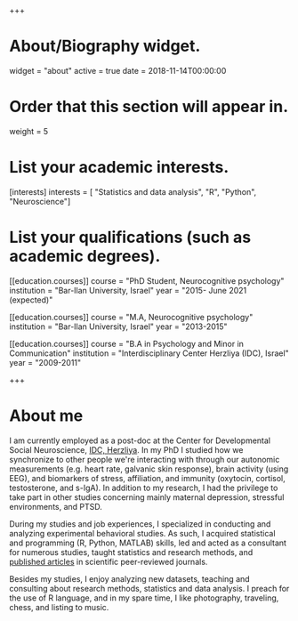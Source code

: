 +++ 

# About/Biography widget.
widget = "about"
active = true
date = 2018-11-14T00:00:00

# Order that this section will appear in.

weight = 5

# List your academic interests.

[interests] interests = [ "Statistics and data analysis", "R", "Python",
"Neuroscience"]

# List your qualifications (such as academic degrees).

[[education.courses]] course = "PhD Student, Neurocognitive psychology"
institution = "Bar-Ilan University, Israel" year = "2015- June 2021
(expected)"

[[education.courses]] course = "M.A, Neurocognitive psychology"
institution = "Bar-Ilan University, Israel" year = "2013-2015"

[[education.courses]] course = "B.A in Psychology and Minor in
Communication" institution = "Interdisciplinary Center Herzliya (IDC),
Israel" year = "2009-2011"

+++

# About me

I am currently employed as a post-doc at the Center for Developmental
Social Neuroscience, [IDC, Herzliya](https://www.idc.ac.il/en/pages/home.aspx). In my PhD I studied how we synchronize to other people we're interacting with through our autonomic measurements (e.g. heart rate, galvanic skin response), brain activity (using EEG), and biomarkers of stress, affiliation, and immunity (oxytocin, cortisol, testosterone, and s-IgA). In addition to my research, I had the privilege to take part in other studies concerning mainly maternal depression, stressful environments, and PTSD.

During my studies and job experiences, I specialized in conducting and analyzing experimental behavioral studies. As such, I acquired statistical and programming (R, Python, MATLAB) skills, led and acted as a consultant for numerous studies, taught statistics and research methods, and [published articles](https://amirdjv.netlify.app/publication/) in scientific peer-reviewed journals.

Besides my studies, I enjoy analyzing new datasets, teaching and consulting about research methods, statistics and data analysis. I preach for the use of R language, and in my spare time, I like photography, traveling, chess, and listing to music.
